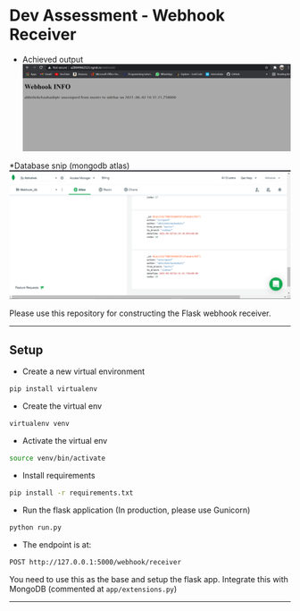 # Dev Assessment - Webhook Receiver


* Achieved output 
![Capture](https://github.com/abhishekchauhanbyte/webhook-repo/blob/master/app/img/webhoook_assign/Capture.PNG?raw=true)


*Database snip (mongodb atlas)
![database_snip_mongodb_atlas](https://github.com/abhishekchauhanbyte/webhook-repo/blob/master/app/img/webhoook_assign/database_snip_mongodb_atlas.PNG?raw=true)



Please use this repository for constructing the Flask webhook receiver.

*******************

## Setup

* Create a new virtual environment

```bash
pip install virtualenv
```

* Create the virtual env

```bash
virtualenv venv
```

* Activate the virtual env

```bash
source venv/bin/activate
```

* Install requirements

```bash
pip install -r requirements.txt
```

* Run the flask application (In production, please use Gunicorn)

```bash
python run.py
```

* The endpoint is at:

```bash
POST http://127.0.0.1:5000/webhook/receiver
```

You need to use this as the base and setup the flask app. Integrate this with MongoDB (commented at `app/extensions.py`)

*******************

